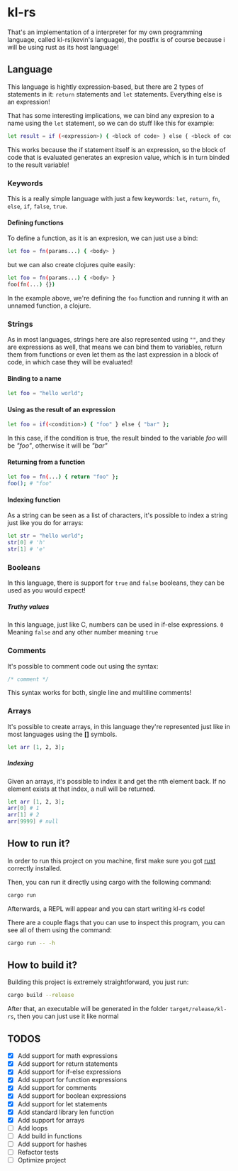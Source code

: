 # kl-rs
That's an implementation of a interpreter for my own programming language,
called kl-rs(kevin's language), the postfix is of course because i will be using
rust as its host language!

## Language
This language is hightly expression-based, but there are 2 types of statements
in it: `return` statements and `let` statements. Everything else is an
expression!

That has some interesting implications, we can bind any expresion to a name
using the `let` statement, so we can do stuff like this for example:

```bash
let result = if (<expression>) { <block of code> } else { <block of code> }
```

This works because the if statement itself is an expression, so the block of
code that is evaluated generates an expresion value, which is in turn binded to
the result variable!

### Keywords
This is a really simple language with just a few keywords: `let`, `return`,
`fn`, `else`, `if`, `false`, `true`.

#### Defining functions
To define a function, as it is an expresion, we can just use a bind:

```bash
let foo = fn(params...) { <body> }
```

but we can also create clojures quite easily:

```bash
let foo = fn(params...) { <body> }
foo(fn(...) {})
```

In the example above, we're defining the `foo` function and running it with an
unnamed function, a clojure. 

### Strings
As in most languages, strings here are also represented using `""`, and they are
expressions as well, that means we can bind them to variables, return them from
functions or even let them as the last expression in a block of code, in which
case they will be evaluated!

#### Binding to a name
```bash
let foo = "hello world";
```

#### Using as the result of an expression
```bash
let foo = if(<condition>) { "foo" } else { "bar" };
```

In this case, if the condition is true, the result binded to the variable _foo_
will be _"foo"_, otherwise it will be _"bar"_

#### Returning from a function
```bash
let foo = fn(...) { return "foo" };
foo(); # "foo"
```

#### Indexing function
As a string can be seen as a list of characters, it's possible to index a
string just like you do for arrays: 

```bash
let str = "hello world";
str[0] # 'h'
str[1] # 'e'
```

### Booleans
In this language, there is support for `true` and `false` booleans, they can be
used as you would expect!

##### Truthy values
In this language, just like C, numbers can be used in if-else expressions. `0`
Meaning `false` and any other number meaning `true`

### Comments
It's possible to comment code out using the syntax: 

```c 
/* comment */
```

This syntax works for both, single line and multiline comments!

### Arrays
It's possible to create arrays, in this language they're represented just like
in most languages using the **[]** symbols.

```bash
let arr [1, 2, 3];
```

##### Indexing
Given an arrays, it's possible to index it and get the nth element back. If no
element exists at that index, a null will be returned.
```bash
let arr [1, 2, 3];
arr[0] # 1
arr[1] # 2
arr[9999] # null
```

## How to run it?
In order to run this project on you machine, first make sure you got [rust](https://www.rust-lang.org/)
correctly installed.

Then, you can run it directly using cargo with the following command:

```bash
cargo run
```

Afterwards, a REPL will appear and you can start writing kl-rs code!

There are a couple flags that you can use to inspect this program, you can see
all of them using the command:

```bash
cargo run -- -h
```


## How to build it?
Building this project is extremely straightforward, you just run: 

```bash
cargo build --release
```

After that, an executable will be generated in the folder
`target/release/kl-rs`, then you can just use it like normal


## TODOS
- [x] Add support for math expressions
- [x] Add support for return statements
- [x] Add support for if-else expressions
- [x] Add support for function expressions
- [x] Add support for comments
- [x] Add support for boolean expressions
- [x] Add support for let statements
- [x] Add standard library len function
- [x] Add support for arrays
- [ ] Add loops
- [ ] Add build in functions
- [ ] Add support for hashes
- [ ] Refactor tests
- [ ] Optimize project
